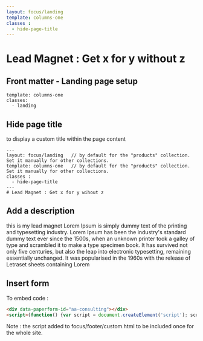 ```yaml
---
layout: focus/landing
template: columns-one
classes :
  - hide-page-title
---
```


# Lead Magnet : Get x for y without z

## Front matter - Landing page setup

```
template: columns-one
classes:
  - landing
``` 

## Hide page title
to display a custom title within the page content

```
---
layout: focus/landing   // by default for the "products" collection. Set it manually for other collections.
template: columns-one   // by default for the "products" collection. Set it manually for other collections.
classes :
  - hide-page-title
---
# Lead Magnet : Get x for y wihout z
```

## Add a description
this is my lead magnet Lorem Ipsum is simply dummy text of the printing and typesetting industry. Lorem Ipsum has been the industry's standard dummy text ever since the 1500s, when an unknown printer took a galley of type and scrambled it to make a type specimen book. It has survived not only five centuries, but also the leap into electronic typesetting, remaining essentially unchanged. It was popularised in the 1960s with the release of Letraset sheets containing Lorem 


## Insert form

<div data-paperform-id="aa-consulting"></div>

To embed code :
```html
<div data-paperform-id="aa-consulting"></div>
<script>(function() {var script = document.createElement('script'); script.src = "https://paperform.co/__embed.min.js"; document.body.appendChild(script); })()</script>
``` 

Note : the script added to focus/footer/custom.html to be included once for the whole site.